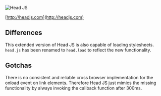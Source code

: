 ![Head JS](http://headjs.com/media/img/headjs.gif)

[http://headjs.com](http://headjs.com)

## Differences ##

This extended version of Head JS is also capable of loading stylesheets. `head.js` has been renamed to `head.load` to
reflect the new functionality.

## Gotchas ##

There is no consistent and reliable cross browser implementation for the onload event on link elements. Therefore
Head JS just mimics the missing functionality by always invoking the callback function after 300ms.
